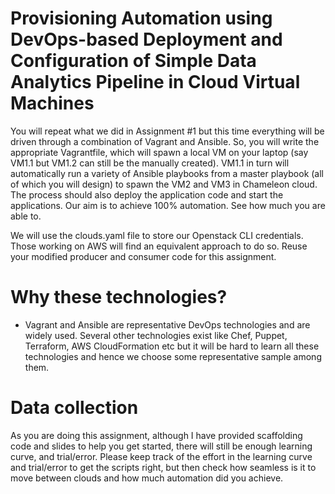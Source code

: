 # Provisioning Automation using DevOps-based Deployment and Configuration of Simple Data Analytics Pipeline in Cloud Virtual Machines

You will repeat what we did in Assignment #1 but this time everything will be driven through a combination of Vagrant and Ansible. So, you will write the appropriate Vagrantfile, which will spawn a local VM on your laptop (say VM1.1 but VM1.2 can still be the manually created). VM1.1 in turn will automatically run a variety of Ansible playbooks from a master playbook (all of which you will design) to spawn the VM2 and VM3 in Chameleon cloud. The process should also deploy the application code and start the applications. Our aim is to achieve 100% automation. See how much you are able to.

We will use the clouds.yaml file to store our Openstack CLI credentials. Those working on AWS will find an equivalent approach to do so. Reuse your modified producer and consumer code for this assignment.


# Why these technologies?
-	Vagrant and Ansible are representative DevOps technologies and are widely used. Several other technologies exist like Chef, Puppet, Terraform, AWS CloudFormation etc but it will be hard to learn all these technologies and hence we choose some representative sample among them.
# Data collection
As you are doing this assignment, although I have provided scaffolding code and slides to help you get started, there will still be enough learning curve, and trial/error. Please keep track of the effort in the learning curve and trial/error to get the scripts right, but then check how seamless is it to move between clouds and how much automation did you achieve. 
